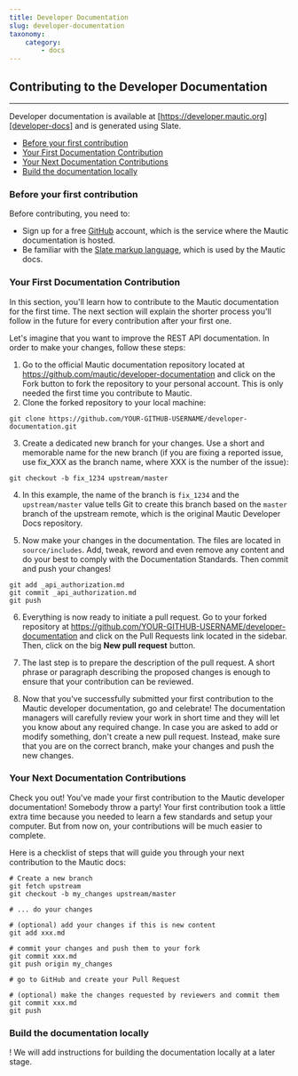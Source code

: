 ```yaml
---
title: Developer Documentation
slug: developer-documentation
taxonomy:
    category:
        - docs
---
```


## Contributing to the Developer Documentation
---

Developer documentation is available at [https://developer.mautic.org][developer-docs] and is generated using Slate.

<!-- ## Table of Contents -->

<!--
Use this site to generate the TOC list elements:

- https://ecotrust-canada.github.io/markdown-toc/

remove the first two lines
-->

  - [Before your first contribution](#before-your-first-contribution)
  - [Your First Documentation Contribution](#your-first-documentation-contribution)
  - [Your Next Documentation Contributions](#your-next-documentation-contributions)
  - [Build the documentation locally](#build-the-documentation-locally)

### Before your first contribution
Before contributing, you need to:

- Sign up for a free [GitHub][github] account, which is the service where the Mautic documentation is hosted.
- Be familiar with the [Slate markup language][slate-docs], which is used by the Mautic docs.

### Your First Documentation Contribution

In this section, you'll learn how to contribute to the Mautic documentation for the first time. The next section will explain the shorter process you'll follow in the future for every contribution after your first one.

Let's imagine that you want to improve the REST API documentation. In order to make your changes, follow these steps:

1. Go to the official Mautic documentation repository located at https://github.com/mautic/developer-documentation and click on the Fork button to fork the repository to your personal account. This is only needed the first time you contribute to Mautic.
2. Clone the forked repository to your local machine:
```
git clone https://github.com/YOUR-GITHUB-USERNAME/developer-documentation.git
```
3. Create a dedicated new branch for your changes. Use a short and memorable name for the new branch (if you are fixing a reported issue, use fix_XXX as the branch name, where XXX is the number of the issue):
```
git checkout -b fix_1234 upstream/master
```
4. In this example, the name of the branch is `fix_1234` and the `upstream/master` value tells Git to create this branch based on the `master` branch of the upstream remote, which is the original Mautic Developer Docs repository.

5. Now make your changes in the documentation. The files are located in `source/includes`. Add, tweak, reword and even remove any content and do your best to comply with the Documentation Standards. Then commit and push your changes!

```
git add _api_authorization.md
git commit _api_authorization.md
git push
```

6. Everything is now ready to initiate a pull request. Go to your forked repository at https://github.com/YOUR-GITHUB-USERNAME/developer-documentation and click on the Pull Requests link located in the sidebar.
Then, click on the big **New pull request** button.

7. The last step is to prepare the description of the pull request. A short phrase or paragraph describing the proposed changes is enough to ensure that your contribution can be reviewed.

8. Now that you've successfully submitted your first contribution to the Mautic developer documentation, go and celebrate! The documentation managers will carefully review your work in short time and they will let you know about any required change. In case you are asked to add or modify something, don't create a new pull request. Instead, make sure that you are on the correct branch, make your changes and push the new changes.

### Your Next Documentation Contributions

Check you out! You've made your first contribution to the Mautic developer documentation! Somebody throw a party! Your first contribution took a little extra time because you needed to learn a few standards and setup your computer. But from now on, your contributions will be much easier to complete.

Here is a checklist of steps that will guide you through your next contribution to the Mautic docs:

```
# Create a new branch
git fetch upstream
git checkout -b my_changes upstream/master

# ... do your changes

# (optional) add your changes if this is new content
git add xxx.md

# commit your changes and push them to your fork
git commit xxx.md
git push origin my_changes

# go to GitHub and create your Pull Request

# (optional) make the changes requested by reviewers and commit them
git commit xxx.md
git push
```

### Build the documentation locally

! We will add instructions for building the documentation locally at a later stage.

[developer-docs]: <https://developer.mautic.org>
[github]: <https://github.com/>
[slate-docs]: <https://github.com/slatedocs/slate/wiki/Markdown-Syntax>
